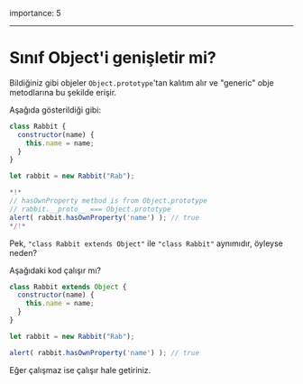 importance: 5

---

# Sınıf Object'i genişletir mi?

Bildiğiniz gibi objeler `Object.prototype`'tan kalıtım alır ve "generic" obje metodlarına bu şekilde erişir.

Aşağıda gösterildiği gibi:

```js run
class Rabbit {
  constructor(name) {
    this.name = name;
  }
}

let rabbit = new Rabbit("Rab");

*!*
// hasOwnProperty method is from Object.prototype
// rabbit.__proto__ === Object.prototype
alert( rabbit.hasOwnProperty('name') ); // true
*/!*
```
Pek, `"class Rabbit extends Object"` ile `"class Rabbit"` aynımıdır, öyleyse neden?

Aşağıdaki kod çalışır mı?

```js
class Rabbit extends Object {
  constructor(name) {
    this.name = name;
  }
}

let rabbit = new Rabbit("Rab");

alert( rabbit.hasOwnProperty('name') ); // true
```
Eğer çalışmaz ise çalışır hale getiriniz.
